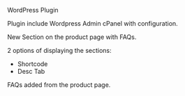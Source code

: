 WordPress Plugin

Plugin include Wordpress Admin cPanel with configuration.

New Section on the product page with FAQs.

2 options of displaying the sections:
  * Shortcode
  * Desc Tab

FAQs added from the product page. 
